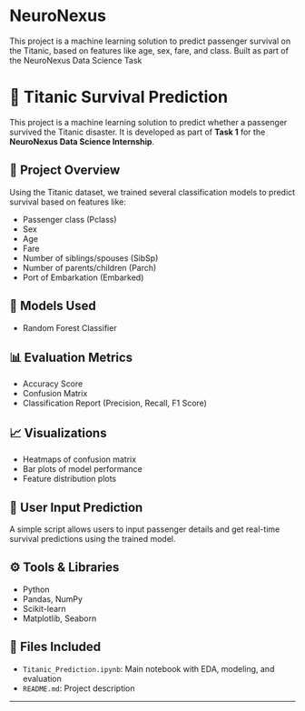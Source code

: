 # NeuroNexus
This project is a machine learning solution to predict passenger survival on the Titanic, based on features like age, sex, fare, and class. Built as part of the NeuroNexus Data Science  Task

# 🚢 Titanic Survival Prediction
This project is a machine learning solution to predict whether a passenger survived the Titanic disaster. It is developed as part of **Task 1** for the **NeuroNexus Data Science Internship**.

## 📌 Project Overview

Using the Titanic dataset, we trained several classification models to predict survival based on features like:
- Passenger class (Pclass)
- Sex
- Age
- Fare
- Number of siblings/spouses (SibSp)
- Number of parents/children (Parch)
- Port of Embarkation (Embarked)

## 🧠 Models Used
- Random Forest Classifier  


## 📊 Evaluation Metrics
- Accuracy Score  
- Confusion Matrix  
- Classification Report (Precision, Recall, F1 Score)

## 📈 Visualizations
- Heatmaps of confusion matrix  
- Bar plots of model performance  
- Feature distribution plots

## 🧪 User Input Prediction
A simple script allows users to input passenger details and get real-time survival predictions using the trained model.

## ⚙️ Tools & Libraries
- Python
- Pandas, NumPy
- Scikit-learn
- Matplotlib, Seaborn

## 📁 Files Included
- `Titanic_Prediction.ipynb`: Main notebook with EDA, modeling, and evaluation
- `README.md`: Project description


---


